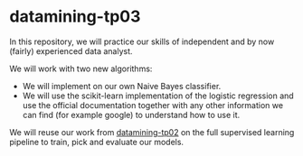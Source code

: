 # datamining-tp03
In this repository, we will practice our skills of independent and by now (fairly) experienced data analyst.

We will work with two new algorithms: 
  * We will implement on our own Naive Bayes classifier.
  * We will use the scikit-learn implementation of the logistic regression and use the official documentation together with any other information we can find (for example google) to understand how to use it.

We will reuse our work from [datamining-tp02](https://github.com/abousedas/datamining-tp02) on the full supervised learning pipeline to train, pick and evaluate our models.
